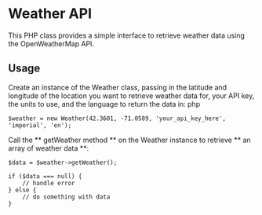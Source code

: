 # Weather API
This PHP class provides a simple interface to retrieve weather data using the OpenWeatherMap API.

## Usage
Create an instance of the Weather class, passing in the latitude and longitude of the location you want to retrieve weather data for, your API key, the units to use, and the language to return the data in:
php

```
$weather = new Weather(42.3601, -71.0589, 'your_api_key_here', 'imperial', 'en');
```
Call the ** getWeather method ** on the Weather instance to retrieve ** an array of weather data **:

```
$data = $weather->getWeather();

if ($data === null) {
    // handle error
} else {
    // do something with data
}
```
